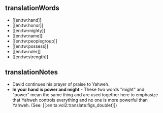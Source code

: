 ## translationWords

* [[en:tw:hand]]
* [[en:tw:honor]]
* [[en:tw:mighty]]
* [[en:tw:name]]
* [[en:tw:peoplegroup]]
* [[en:tw:possess]]
* [[en:tw:ruler]]
* [[en:tw:strength]]

## translationNotes

* David continues his prayer of praise to Yahweh.
* **In your hand is power and might** - These two words "might" and "power" mean the same thing and are used together here to emphasize that Yahweh controls everything and no one is more powerful than Yahweh. (See: [[:en:ta:vol2:translate:figs_doublet]])
